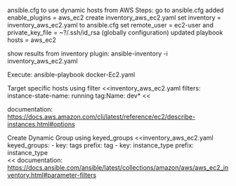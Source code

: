 ansible.cfg to use dynamic hosts from AWS
Steps:
go to ansible.cfg added enable_plugins = aws_ec2
create inventory_aws_ec2.yaml
set inventory = inventory_aws_ec2.yaml to ansible.cfg
set remote_user = ec2-user and private_key_file = ~?/.ssh/id_rsa (globally configuration)
updated playbook hosts = aws_ec2

show results from inventory plugin:
ansible-inventory -i inventory_aws_ec2.yaml

Execute:
ansible-playbook docker-Ec2.yaml

Target specific hosts using filter
<<inventory_aws_ec2.yaml
filters:
  instance-state-name: running
  tag:Name: dev*
<<

documentation: https://docs.aws.amazon.com/cli/latest/reference/ec2/describe-instances.html#options

Create Dynamic Group using keyed_groups
<<inventory_aws_ec2.yaml
keyed_groups:
    - key: tags
      prefix: tag
    - key: instance_type
      prefix: instance_type  
<<
documentation: https://docs.ansible.com/ansible/latest/collections/amazon/aws/aws_ec2_inventory.html#parameter-filters
